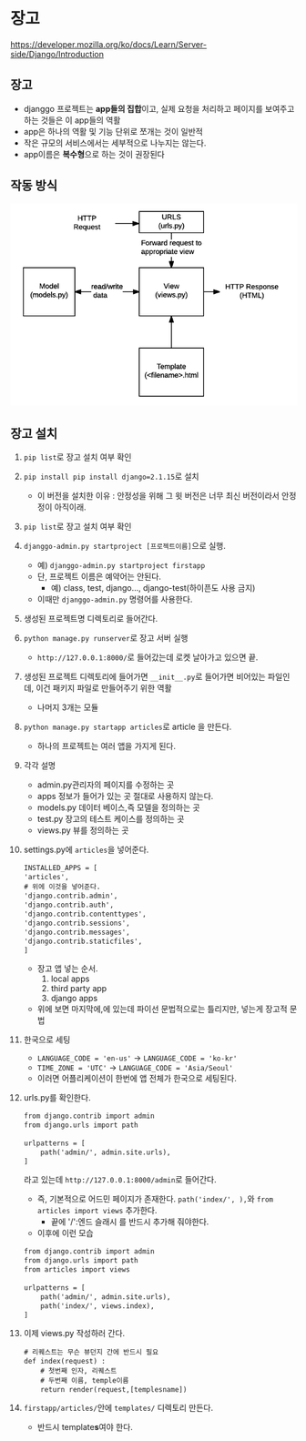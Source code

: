 # 장고
https://developer.mozilla.org/ko/docs/Learn/Server-side/Django/Introduction
## 장고
- djanggo 프로젝트는 **app들의 집합**이고, 실제 요청을 처리하고 페이지를 보여주고 하는 것들은 이 app들의 역활
- app은 하나의 역활 및 기능 단위로 쪼개는 것이 일반적
- 작은 규모의 서비스에서는 세부적으로 나누지는 않는다.
- app이름은 **복수형**으로 하는 것이 권장된다
## 작동 방식
![basic-django](./basic-django.png)
## 장고 설치
1. `pip list`로 장고 설치 여부 확인
2. `pip install pip install django=2.1.15`로 설치
    - 이 버전을 설치한 이유 : 안정성을 위해 그 윗 버전은 너무 최신 버전이라서 안정정이 아직이래.
3. `pip list`로 장고 설치 여부 확인
4. `djanggo-admin.py startproject [프로젝트이름]`으로 실행.
    - 예) `djanggo-admin.py startproject firstapp`
    - 단, 프로젝트 이름은 예약어는 안된다.
        - 예) class, test, django..., django-test(하이픈도 사용 금지)
    - 이때만 `djanggo-admin.py` 명령어를 사용한다.
5. 생성된 프로젝트명 디렉토리로 들어간다.
6. `python manage.py runserver`로 장고 서버 실행
    - `http://127.0.0.1:8000/`로 들어갔는데 로켓 날아가고 있으면 끝.
7. 생성된 프로젝트 디렉토리에 들어가면  `__init__.py`로 들어가면 비어있는 파일인데, 이건 패키지 파일로 만들어주기 위한 역활
    - 나머지 3개는 모듈
8. `python manage.py startapp articles`로 article 을 만든다.
    - 하나의 프로젝트는 여러 앱을 가지게 된다.
9. 각각 설명
    - admin.py관리자의 페이지를 수정하는 곳
    - apps 정보가 들어가 있는 곳 절대로 사용하지 않는다.
    - models.py 데이터 베이스,즉 모델을 정의하는 곳
    - test.py 장고의 테스트 케이스를 정의하는 곳
    - views.py 뷰를 정의하는 곳
10. settings.py에 `articles`을 넣어준다.
    ```
    INSTALLED_APPS = [
    'articles',
    # 위에 이것을 넣어준다.
    'django.contrib.admin',
    'django.contrib.auth',
    'django.contrib.contenttypes',
    'django.contrib.sessions',
    'django.contrib.messages',
    'django.contrib.staticfiles',
    ]
    ```
    - 장고 앱 넣는 순서.
        1. local apps
        2. third party app
        3. django apps
    - 위에 보면 마지막에,에 있는데 파이선 문법적으로는 틀리지만, 넣는게 장고적 문법

11. 한국으로 세팅
    - `LANGUAGE_CODE = 'en-us'` -> `LANGUAGE_CODE = 'ko-kr'`
    - `TIME_ZONE = 'UTC'` -> `LANGUAGE_CODE = 'Asia/Seoul'`
    - 이러면 어플리케이션이 한번에 앱 전체가 한국으로 세팅된다.

12. urls.py를 확인한다.
    ```
    from django.contrib import admin
    from django.urls import path

    urlpatterns = [
        path('admin/', admin.site.urls),
    ]
    ```
    라고 있는데 `http://127.0.0.1:8000/admin`로 들어간다.
    - 즉, 기본적으로 어드민 페이지가 존재한다.
    `path('index/', ),`와 `from articles import views` 추가한다.
        - 끝에 '/':엔드 슬래시 를 반드시 추가해 줘야한다.
    - 이후에 이런 모습
    ```
    from django.contrib import admin
    from django.urls import path
    from articles import views

    urlpatterns = [
        path('admin/', admin.site.urls),
        path('index/', views.index),
    ]
    ```
13. 이제 views.py 작성하러 간다.
    ```
    # 리퀘스트는 무슨 뷰던지 간에 반드시 필요
    def index(request) :
        # 첫번째 인자, 리퀘스트
        # 두번째 이름, temple이름
        return render(request,[templesname])
    ```
14. `firstapp/articles/`안에 `templates/` 디렉토리 만든다.
    - 반드시 template**s**여야 한다.

